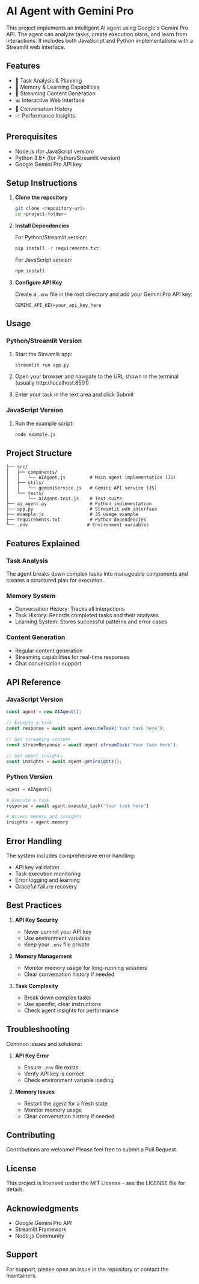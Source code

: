 # AI Agent with Gemini Pro

This project implements an intelligent AI agent using Google's Gemini Pro API. The agent can analyze tasks, create execution plans, and learn from interactions. It includes both JavaScript and Python implementations with a Streamlit web interface.

## Features

- 🤖 Task Analysis & Planning
- 🧠 Memory & Learning Capabilities
- 💬 Streaming Content Generation
- 📊 Interactive Web Interface
- 📝 Conversation History
- 📈 Performance Insights

## Prerequisites

- Node.js (for JavaScript version)
- Python 3.8+ (for Python/Streamlit version)
- Google Gemini Pro API key

## Setup Instructions

1. **Clone the repository**
   ```bash
   git clone <repository-url>
   cd <project-folder>
   ```

2. **Install Dependencies**

   For Python/Streamlit version:
   ```bash
   pip install -r requirements.txt
   ```

   For JavaScript version:
   ```bash
   npm install
   ```

3. **Configure API Key**

   Create a `.env` file in the root directory and add your Gemini Pro API key:
   ```
   GEMINI_API_KEY=your_api_key_here
   ```

## Usage

### Python/Streamlit Version

1. Start the Streamlit app:
   ```bash
   streamlit run app.py
   ```

2. Open your browser and navigate to the URL shown in the terminal (usually http://localhost:8501)

3. Enter your task in the text area and click Submit

### JavaScript Version

1. Run the example script:
   ```bash
   node example.js
   ```

## Project Structure

```
├── src/
│   ├── components/
│   │   └── AIAgent.js         # Main agent implementation (JS)
│   ├── utils/
│   │   └── geminiService.js   # Gemini API service (JS)
│   └── tests/
│       └── aiAgent.test.js    # Test suite
├── ai_agent.py                # Python implementation
├── app.py                     # Streamlit web interface
├── example.js                 # JS usage example
├── requirements.txt           # Python dependencies
└── .env                      # Environment variables
```

## Features Explained

### Task Analysis
The agent breaks down complex tasks into manageable components and creates a structured plan for execution.

### Memory System
- Conversation History: Tracks all interactions
- Task History: Records completed tasks and their analyses
- Learning System: Stores successful patterns and error cases

### Content Generation
- Regular content generation
- Streaming capabilities for real-time responses
- Chat conversation support

## API Reference

### JavaScript Version

```javascript
const agent = new AIAgent();

// Execute a task
const response = await agent.executeTask('Your task here');

// Get streaming content
const streamResponse = await agent.streamTask('Your task here');

// Get agent insights
const insights = await agent.getInsights();
```

### Python Version

```python
agent = AIAgent()

# Execute a task
response = await agent.execute_task("Your task here")

# Access memory and insights
insights = agent.memory
```

## Error Handling

The system includes comprehensive error handling:
- API key validation
- Task execution monitoring
- Error logging and learning
- Graceful failure recovery

## Best Practices

1. **API Key Security**
   - Never commit your API key
   - Use environment variables
   - Keep your `.env` file private

2. **Memory Management**
   - Monitor memory usage for long-running sessions
   - Clear conversation history if needed

3. **Task Complexity**
   - Break down complex tasks
   - Use specific, clear instructions
   - Check agent insights for performance

## Troubleshooting

Common issues and solutions:

1. **API Key Error**
   - Ensure `.env` file exists
   - Verify API key is correct
   - Check environment variable loading

2. **Memory Issues**
   - Restart the agent for a fresh state
   - Monitor memory usage
   - Clear conversation history if needed

## Contributing

Contributions are welcome! Please feel free to submit a Pull Request.

## License

This project is licensed under the MIT License - see the LICENSE file for details.

## Acknowledgments

- Google Gemini Pro API
- Streamlit Framework
- Node.js Community

## Support

For support, please open an issue in the repository or contact the maintainers.